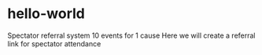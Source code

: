 # hello-world
Spectator referral system
10 events for 1 cause
Here we will create a referral link for spectator attendance
